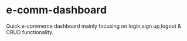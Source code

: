 # e-comm-dashboard
Quick e-commerce dashboard mainly focusing on login,sign up,logout & CRUD functionality.

